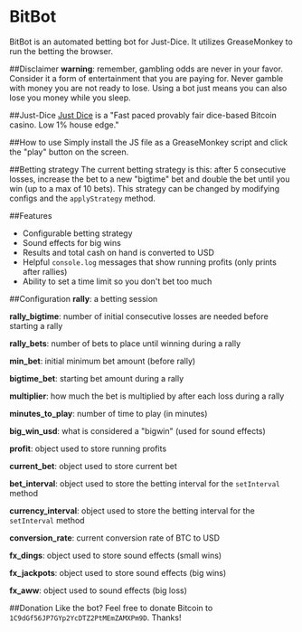 BitBot
======
BitBot is an automated betting bot for Just-Dice. It utilizes GreaseMonkey to run the betting the browser.

##Disclaimer
__warning__: remember, gambling odds are never in your favor. Consider it a form of entertainment that you are paying for. Never gamble with money you are not ready to lose. Using a bot just means you can also lose you money while you sleep.

##Just-Dice
[Just Dice](http://www.just-dice.com/) is a "Fast paced provably fair dice-based Bitcoin casino. Low 1% house edge."

##How to use
Simply install the JS file as a GreaseMonkey script and click the "play" button on the screen.

##Betting strategy
The current betting strategy is this: after 5 consecutive losses, increase the bet to a new "bigtime" bet and double the bet until you win (up to a max of 10 bets). This strategy can be changed by modifying configs and the `applyStrategy` method.

##Features
* Configurable betting strategy
* Sound effects for big wins
* Results and total cash on hand is converted to USD
* Helpful `console.log` messages that show running profits (only prints after rallies)
* Ability to set a time limit so you don't bet too much

##Configuration
__rally__: a betting session

__rally_bigtime__: number of initial consecutive losses are needed before starting a rally

__rally_bets__: number of bets to place until winning during a rally

__min_bet__: initial minimum bet amount (before rally)

__bigtime_bet__: starting bet amount during a rally

__multiplier__: how much the bet is multiplied by after each loss during a rally 

__minutes_to_play__: number of time to play (in minutes)

__big_win_usd__: what is considered a "bigwin" (used for sound effects)

__profit__: object used to store running profits

__current_bet__: object used to store current bet

__bet_interval__: object used to store the betting interval for the `setInterval` method

__currency_interval__: object used to store the betting interval for the `setInterval` method

__conversion_rate__: current conversion rate of BTC to USD

__fx_dings__: object used to store sound effects (small wins)

__fx_jackpots__: object used to store sound effects (big wins)

__fx_aww__: object used to sound effects (big loss)

##Donation
Like the bot? Feel free to donate Bitcoin to `1C9dGf56JP7GYp2YcDTZ2PtMEmZAMXPm9D`. Thanks!
